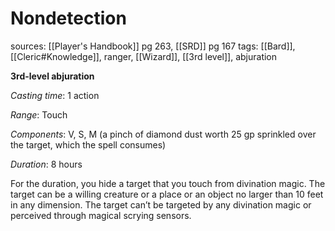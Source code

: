 # Nondetection
sources: [[Player's Handbook]] pg 263, [[SRD]] pg 167
tags: [[Bard]], [[Cleric#Knowledge]], ranger, [[Wizard]], [[3rd level]], abjuration

**3rd-level abjuration**

*Casting time*: 1 action

*Range*: Touch

*Components*: V, S, M (a pinch of diamond dust worth 25 gp sprinkled over the target, which the spell consumes)

*Duration*: 8 hours

For the duration, you hide a target that you touch from divination magic. The target can be a willing creature or a place or an object no larger than 10 feet in any dimension. The target can’t be targeted by any divination magic or perceived through magical scrying sensors.
